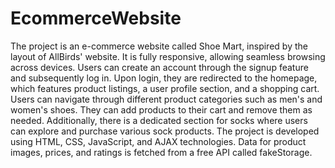 # EcommerceWebsite
The project is an e-commerce website called Shoe Mart, inspired by the layout of AllBirds' website. It is fully responsive, allowing seamless browsing across devices. Users can create an account through the signup feature and subsequently log in. Upon login, they are redirected to the homepage, which features product listings, a user profile section, and a shopping cart.
Users can navigate through different product categories such as men's and women's shoes. They can add products to their cart and remove them as needed. Additionally, there is a dedicated section for socks where users can explore and purchase various sock products.
The project is developed using HTML, CSS, JavaScript, and AJAX technologies. Data for product images, prices, and ratings is fetched from a free API called fakeStorage.


